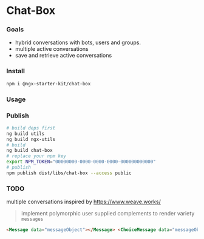 # Chat-Box

### Goals

- hybrid conversations with bots, users and groups.
- multiple active conversations
- save and retrieve active conversations

### Install

```bash
npm i @ngx-starter-kit/chat-box
```

### Usage

### Publish

```bash
# build deps first
ng build utils
ng build ngx-utils
# build
ng build chat-box
# replace your npm key
export NPM_TOKEN="00000000-0000-0000-0000-000000000000"
# publish
npm publish dist/libs/chat-box --access public
```

### TODO

multiple conversations inspired by
https://www.weave.works/

> implement polymorphic user supplied complements to render variety `messages`

```html
<Message data="messageObject"></Message> <ChoiceMessage data="messageObject"></ChoiceMessage>
```
